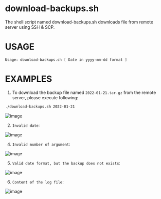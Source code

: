 # download-backups.sh
The shell script named download-backups.sh downloads file from remote server using SSH &amp; SCP.

# USAGE
```
Usage: download-backups.sh [ Date in yyyy-mm-dd format ]
```

# EXAMPLES

   1. To download the backup file named `2022-01-21.tar.gz` from the remote server, please execute following:   
```bash
./download-backups.sh 2022-01-21
```
![image](https://github.com/proarhant/bash-ssh/assets/2681229/1fc70056-f386-4735-a148-28f043f67db6)

  2. `Invalid date`:
     
![image](https://github.com/proarhant/bash-ssh/assets/2681229/6934a918-391f-4e31-b57e-ab9abf318236)

  4. `Invalid number of argument`:

![image](https://github.com/proarhant/bash-ssh/assets/2681229/b34b0fca-f25a-4256-a81c-10ca168d55fa)

  5. `Valid date format, but the backup does not exists`:

![image](https://github.com/proarhant/bash-ssh/assets/2681229/6aa00524-3b54-4e6d-b3bd-28d2fb4cd9a7)

  6. `Content of the log file`:

![image](https://github.com/proarhant/bash-ssh/assets/2681229/4b6d087d-9f98-4056-b88f-2956d75e761b)
